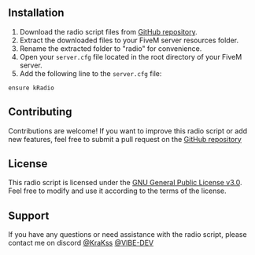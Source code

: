 ## Installation
1. Download the radio script files from [GitHub repository](https://github.com/KraKss/kRadio).
2. Extract the downloaded files to your FiveM server resources folder.
3. Rename the extracted folder to "radio" for convenience.
4. Open your `server.cfg` file located in the root directory of your FiveM server.
5. Add the following line to the `server.cfg` file:
```
ensure kRadio
```

## Contributing
Contributions are welcome! If you want to improve this radio script or add new features, feel free to submit a pull request on the [GitHub repository](https://github.com/KraKss/kRadio)

## License
This radio script is licensed under the [GNU General Public License v3.0](https://www.gnu.org/licenses/gpl-3.0.en.html). Feel free to modify and use it according to the terms of the license.

## Support
If you have any questions or need assistance with the radio script, please contact me on discord [@KraKss](https://discordapp.com/users/306495316943962113)
[@VIBE-DEV](https://discord.gg/nF9aHrSJh6)
